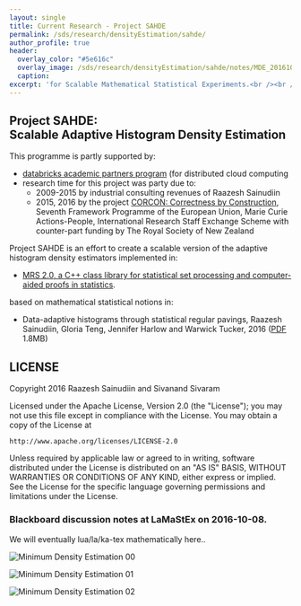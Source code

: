 ```yaml
---
layout: single
title: Current Research - Project SAHDE
permalink: /sds/research/densityEstimation/sahde/
author_profile: true
header:
  overlay_color: "#5e616c"
  overlay_image: /sds/research/densityEstimation/sahde/notes/MDE_20161010_141708_01.jpg
  caption: 
excerpt: 'for Scalable Mathematical Statistical Experiments.<br /><br /><br />'
---
```


## Project SAHDE:<br /> Scalable Adaptive Histogram Density Estimation 

This programme is partly supported by:

* [databricks academic partners program](https://academics.cloud.databricks.com) (for distributed cloud computing
* research time for this project was party due to:
	* 2009-2015 by industrial consulting revenues of Raazesh Sainudiin
	* 2015, 2016 by the project [CORCON: Correctness by Construction](http://corcon.net/about/), Seventh Framework Programme of the European Union, Marie Curie Actions-People, International Research Staff Exchange Scheme with counter-part funding by The Royal Society of New Zealand 

Project SAHDE is an effort to create a scalable version of the adaptive histogram density estimators implemented in:
* [MRS 2.0, a C++ class library for statistical set processing and computer-aided proofs in statistics](https://github.com/raazesh-sainudiin/mrs2).

based on mathematical statistical notions in:
* Data-adaptive histograms through statistical regular pavings, Raazesh Sainudiin, Gloria Teng, Jennifer Harlow and Warwick Tucker, 2016 ([PDF](http://lamastex.org/preprints/20161121optMAPMDE.pdf) 1.8MB)


## LICENSE

Copyright 2016 Raazesh Sainudiin and Sivanand Sivaram

Licensed under the Apache License, Version 2.0 (the "License");
you may not use this file except in compliance with the License.
You may obtain a copy of the License at

    http://www.apache.org/licenses/LICENSE-2.0

Unless required by applicable law or agreed to in writing, software
distributed under the License is distributed on an "AS IS" BASIS,
WITHOUT WARRANTIES OR CONDITIONS OF ANY KIND, either express or implied.
See the License for the specific language governing permissions and
limitations under the License.


### Blackboard discussion notes at LaMaStEx on 2016-10-08.
 
We will eventually lua/la/ka-tex mathematically here..

![Minimum Density Estimation 00](notes/MDE_20161010_141701_00.jpg)

![Minimum Density Estimation 01](notes/MDE_20161010_141708_01.jpg)

![Minimum Density Estimation 02](notes/MDE_20161010_141714_02.jpg)

